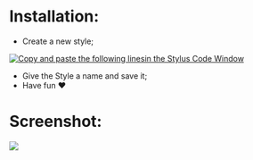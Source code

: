 # Installation:
 - Create a new style;
 
 [![Copy and paste the following linesin the Stylus Code Window](https://img.shields.io/badge/Copy%20and%20paste%20the%20following%20lines%20in%20the-Stylus%20Code%20Window-1CB5B5.svg)](https://raw.githubusercontent.com/MadameSolette/Stylus/master/lichess.org/Dark%20Themes/minimalistic-lobby/minimalistic-lobby-dark.css)
 - Give the Style a name and save it;
 - Have fun ♥

# Screenshot:
<image src="https://github.com/MadameSolette/Stylus/blob/master/lichess.org/Dark%20Themes/minimalistic-lobby/images/minimalistic-lobby-dark.png">
